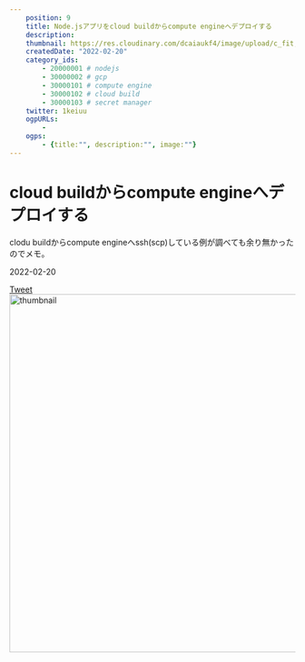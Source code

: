 ```yaml
---
    position: 9
    title: Node.jsアプリをcloud buildからcompute engineへデプロイする
    description: 
    thumbnail: https://res.cloudinary.com/dcaiaukf4/image/upload/c_fit,co_rgb:333,l_text:Sawarabi%20Gothic_53_bold_start:cloud%2520build%25E3%2581%258B%25E3%2582%2589compute%2520engine%25E3%2581%25B8%25E3%2583%2587%25E3%2583%2597%25E3%2583%25AD%25E3%2582%25A4%25E3%2581%2599%25E3%2582%258B,w_1000/v1621601547/ogp_b3ezfg.jpg
    createdDate: "2022-02-20"
    category_ids: 
        - 20000001 # nodejs
        - 30000002 # gcp
        - 30000101 # compute engine
        - 30000102 # cloud build
        - 30000103 # secret manager
    twitter: 1keiuu
    ogpURLs: 
        - 
    ogps: 
        - {title:"", description:"", image:""}
---
```

<!-- ogpURLsとindexを合わせる
<ogp-card :ogpindex="0" :ogps="ogps"></ogp-card> -->

# cloud buildからcompute engineへデプロイする

clodu buildからcompute engineへssh(scp)している例が調べても余り無かったのでメモ。 

<div class="info">
    <div class="info__inner">
        <categorychips :chips="categories"></categorychips>
        <div class="created-date">
            <Icon iconName="calendar"></Icon>
            <p>2022-02-20</p>
        </div>
    </div>
    <div class="reading-time --sp">
        <Icon  iconName="clock"></Icon>
        <p id="readingTimeSp"></p>
    </div>
        <div class="sns-link__group">
        <a href="https://twitter.com/share?ref_src=twsrc%5Etfw" class="twitter-share-button" data-size="large" data-via="1keiuu" data-related="" data-show-count="false">Tweet</a><script defer src="https://platform.twitter.com/widgets.js" charset="utf-8"></script>
    </div>
</div>
<div class="thumbnail__wrapper">
    <img  width="1200px" height="630px" src="https://res.cloudinary.com/dcaiaukf4/image/upload/c_fit,co_rgb:333,l_text:Sawarabi%20Gothic_53_bold_start:cloud%2520build%25E3%2581%258B%25E3%2582%2589compute%2520engine%25E3%2581%25B8%25E3%2583%2587%25E3%2583%2597%25E3%2583%25AD%25E3%2582%25A4%25E3%2581%2599%25E3%2582%258B,w_1000/v1621601547/ogp_b3ezfg.jpg" class="thumbnail" alt="thumbnail" >
</div>

## 


